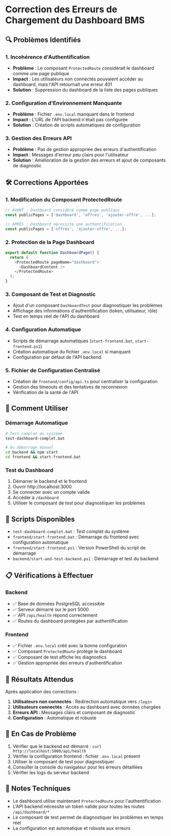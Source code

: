 # Correction des Erreurs de Chargement du Dashboard BMS

## 🔍 Problèmes Identifiés

### 1. Incohérence d'Authentification
- **Problème** : Le composant `ProtectedRoute` considérait le dashboard comme une page publique
- **Impact** : Les utilisateurs non connectés pouvaient accéder au dashboard, mais l'API retournait une erreur 401
- **Solution** : Suppression du dashboard de la liste des pages publiques

### 2. Configuration d'Environnement Manquante
- **Problème** : Fichier `.env.local` manquant dans le frontend
- **Impact** : L'URL de l'API backend n'était pas configurée
- **Solution** : Création de scripts automatiques de configuration

### 3. Gestion des Erreurs API
- **Problème** : Pas de gestion appropriée des erreurs d'authentification
- **Impact** : Messages d'erreur peu clairs pour l'utilisateur
- **Solution** : Amélioration de la gestion des erreurs et ajout de composants de diagnostic

## 🛠️ Corrections Apportées

### 1. Modification du Composant ProtectedRoute
```typescript
// AVANT : Dashboard considéré comme page publique
const publicPages = ['dashboard', 'offres', 'ajouter-offre', ...];

// APRÈS : Dashboard nécessite une authentification
const publicPages = ['offres', 'ajouter-offre', ...];
```

### 2. Protection de la Page Dashboard
```typescript
export default function DashboardPage() {
  return (
    <ProtectedRoute pageName="dashboard">
      <DashboardContent />
    </ProtectedRoute>
  );
}
```

### 3. Composant de Test et Diagnostic
- Ajout d'un composant `DashboardTest` pour diagnostiquer les problèmes
- Affichage des informations d'authentification (token, utilisateur, rôle)
- Test en temps réel de l'API du dashboard

### 4. Configuration Automatique
- Scripts de démarrage automatiques (`start-frontend.bat`, `start-frontend.ps1`)
- Création automatique du fichier `.env.local` si manquant
- Configuration par défaut de l'API backend

### 5. Fichier de Configuration Centralisé
- Création de `frontend/config/api.ts` pour centraliser la configuration
- Gestion des timeouts et des tentatives de reconnexion
- Vérification de la santé de l'API

## 🚀 Comment Utiliser

### Démarrage Automatique
```bash
# Test complet du système
test-dashboard-complet.bat

# Ou démarrage manuel
cd backend && npm start
cd frontend && start-frontend.bat
```

### Test du Dashboard
1. Démarrer le backend et le frontend
2. Ouvrir http://localhost:3000
3. Se connecter avec un compte valide
4. Accéder à `/dashboard`
5. Utiliser le composant de test pour diagnostiquer les problèmes

## 🔧 Scripts Disponibles

- `test-dashboard-complet.bat` : Test complet du système
- `frontend/start-frontend.bat` : Démarrage du frontend avec configuration automatique
- `frontend/start-frontend.ps1` : Version PowerShell du script de démarrage
- `backend/start-and-test-backend.ps1` : Démarrage et test du backend

## 📋 Vérifications à Effectuer

### Backend
- ✅ Base de données PostgreSQL accessible
- ✅ Serveur démarré sur le port 5000
- ✅ API `/api/health` répond correctement
- ✅ Routes du dashboard protégées par authentification

### Frontend
- ✅ Fichier `.env.local` créé avec la bonne configuration
- ✅ Composant `ProtectedRoute` protège le dashboard
- ✅ Composant de test affiche les diagnostics
- ✅ Gestion appropriée des erreurs d'authentification

## 🎯 Résultats Attendus

Après application des corrections :
1. **Utilisateurs non connectés** : Redirection automatique vers `/login`
2. **Utilisateurs connectés** : Accès au dashboard avec données chargées
3. **Erreurs API** : Messages clairs et composant de diagnostic
4. **Configuration** : Automatique et robuste

## 🚨 En Cas de Problème

1. Vérifier que le backend est démarré : `curl http://localhost:5000/api/health`
2. Vérifier la configuration frontend : fichier `.env.local` présent
3. Utiliser le composant de test pour diagnostiquer
4. Consulter la console du navigateur pour les erreurs détaillées
5. Vérifier les logs du serveur backend

## 📝 Notes Techniques

- Le dashboard utilise maintenant `ProtectedRoute` pour l'authentification
- L'API backend nécessite un token valide pour toutes les routes `/api/dashboard/*`
- Le composant de test permet de diagnostiquer les problèmes en temps réel
- La configuration est automatique et robuste aux erreurs
